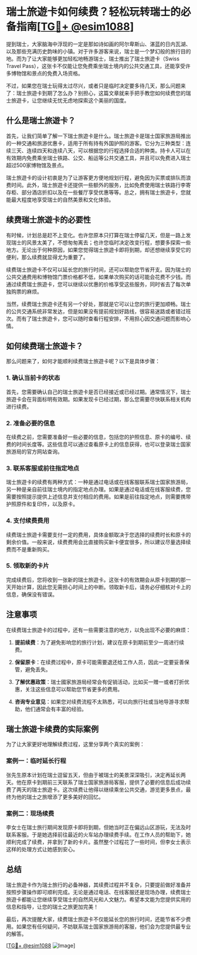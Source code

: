 # 瑞士旅遊卡如何续费？轻松玩转瑞士的必备指南[[TG💪+ @esim1088](https://t.me/s/esim1088)]

提到瑞士，大家脑海中浮现的一定是那如诗如画的阿尔卑斯山、湛蓝的日内瓦湖、以及那些充满历史韵味的小镇。对于许多游客来说，瑞士是一个梦幻般的旅行目的地。而为了让大家能够更加轻松地畅游瑞士，瑞士推出了瑞士旅遊卡（Swiss Travel Pass），这张卡不仅能让您免费乘坐瑞士境内的公共交通工具，还能享受许多博物馆和景点的免费入场资格。

不过，如果您在瑞士玩得太过尽兴，或者只是临时决定要多待几天，那么问题来了：瑞士旅遊卡到期了怎么办？别担心，这篇文章就来手把手教您如何续费您的瑞士旅遊卡，让您继续无忧无虑地探索这个美丽的国度。

## 什么是瑞士旅遊卡？

首先，让我们简单了解一下瑞士旅遊卡是什么。瑞士旅遊卡是瑞士国家旅游局推出的一种交通和旅游优惠卡，适用于所有持有外国护照的游客。它分为三种类型：连续三天、连续四天和连续八天，可以根据您的行程选择合适的种类。持卡人可以在有效期内免费乘坐瑞士铁路、公交、船运等公共交通工具，并且可以免费进入瑞士超过500家博物馆及景点。

瑞士旅遊卡的设计初衷是为了让游客更方便地规划行程，避免因为买票或排队而浪费时间。此外，瑞士旅遊卡还提供一些额外的服务，比如免费使用瑞士铁路行李寄存柜、部分酒店折扣以及在一些餐厅享受优惠等等。总之，拥有瑞士旅遊卡，您就能最大程度地享受瑞士的自然美景和文化体验。

## 续费瑞士旅遊卡的必要性

有时候，计划总是赶不上变化。也许您原本只打算在瑞士停留几天，但是一路上发现瑞士的风景太美了，不想匆匆离去；也许您临时决定改变行程，想要多探索一些地方。无论出于何种原因，如果您觉得瑞士旅遊卡即将到期，却还想继续享受它的便利，那么续费就显得尤为重要了。

续费瑞士旅遊卡不仅可以延长您的旅行时间，还可以帮助您节省开支。因为瑞士的公共交通费用和博物馆门票价格都不低，如果单次购买的话可能会花费不少钱。而通过续费瑞士旅遊卡，您可以继续以优惠的价格享受这些服务，同时省去了每次单独购票的麻烦。

当然，续费瑞士旅遊卡还有另一个好处，那就是它可以让您的旅行更加顺畅。瑞士的公共交通系统非常发达，但是如果没有提前规划好路线，很容易迷路或者错过班次。而有了瑞士旅遊卡，您可以随时查看行程安排，不用担心因交通问题而影响心情。

## 如何续费瑞士旅遊卡？

那么问题来了，如何才能顺利续费瑞士旅遊卡呢？以下是具体步骤：

### 1. 确认当前卡的状态

首先，您需要确认自己的瑞士旅遊卡是否已经接近或已经过期。通常情况下，瑞士旅遊卡会在背面标明有效期。如果发现卡已经过期，那么您需要尽快联系相关机构进行续费。

### 2. 准备必要的信息

在续费之前，您需要准备好一些必要的信息，包括您的护照信息、原卡的编号、续费的时间长度等。这些信息可以通过查看原卡上的信息获得，也可以登录瑞士国家旅游局的官方网站查询。

### 3. 联系客服或前往指定地点

瑞士旅遊卡的续费有两种方式：一种是通过电话或在线客服联系瑞士国家旅游局，另一种是亲自前往瑞士境内的指定地点办理。如果是通过电话或在线客服续费，您需要按照提示提供上述信息并支付相应的费用。如果是前往指定地点，则需要携带护照原件和复印件，以及原卡。

### 4. 支付续费费用

续费瑞士旅遊卡需要支付一定的费用，具体金额取决于您选择的续费时长和原卡的剩余价值。一般来说，续费费用会比直接购买新卡便宜很多，所以建议尽量选择续费而不是重新购买。

### 5. 领取新的卡片

完成续费后，您将收到一张新的瑞士旅遊卡。这张卡的有效期会从原卡到期的那一天开始计算，因此您无需担心时间上的中断。领取新卡后，请务必仔细核对卡上的信息，确保没有错误。

## 注意事项

在续费瑞士旅遊卡的过程中，还有一些需要注意的地方，以免出现不必要的麻烦：

1. **提前续费**：为了避免影响您的旅行计划，建议在原卡到期前至少一周进行续费。
   
2. **保留原卡**：在续费过程中，原卡可能需要退还给工作人员，因此一定要妥善保管，避免丢失。

3. **了解优惠政策**：瑞士國家旅游局经常会有促销活动，比如买一赠一或者打折优惠，关注这些信息可以帮助您节省更多的费用。

4. **咨询专业意见**：如果您对续费流程不太熟悉，可以向旅行社或当地导游寻求帮助，他们通常会有丰富的经验。

## 瑞士旅遊卡续费的实际案例

为了让大家更好地理解续费过程，这里分享两个真实的案例：

### 案例一：临时延长行程

张先生原本计划在瑞士逗留五天，但由于被瑞士的美景深深吸引，决定再延长两天。他在原卡到期前三天联系了瑞士国家旅游局客服，提供了必要的信息后成功续费了两天的瑞士旅遊卡。这次续费让他得以继续乘坐公共交通，游览更多景点，最终为他的瑞士之旅增添了更多美好的回忆。

### 案例二：现场续费

李女士在瑞士旅行期间发现原卡即将到期，但她当时正在偏远山区游玩，无法及时联系客服。于是她选择前往最近的火车站办理续费手续。在工作人员的帮助下，她顺利完成了续费，并拿到了新的卡片。虽然整个过程花了一些时间，但李女士表示这样的处理方式让她感到安心。

## 总结

瑞士旅遊卡作为瑞士旅行的必备神器，其续费过程并不复杂，只要提前做好准备并按照步骤操作即可顺利完成。无论是通过电话、在线客服还是现场办理，续费瑞士旅遊卡都能让您继续享受瑞士的自然风光和人文魅力。希望本文能为您提供实用的信息和指导，让您的瑞士之旅更加完美！

最后，再次提醒大家，续费瑞士旅遊卡不仅能延长您的旅行时间，还能节省不少费用。如果您有任何疑问，不妨联系瑞士国家旅游局的客服，他们会为您提供最专业的解答。

[[TG💪+ @esim1088](https://t.me/s/esim1088) ![Image](https://i.postimg.cc/4NQfJmqS/Snipaste-2025-05-13-00-14-12.png)]